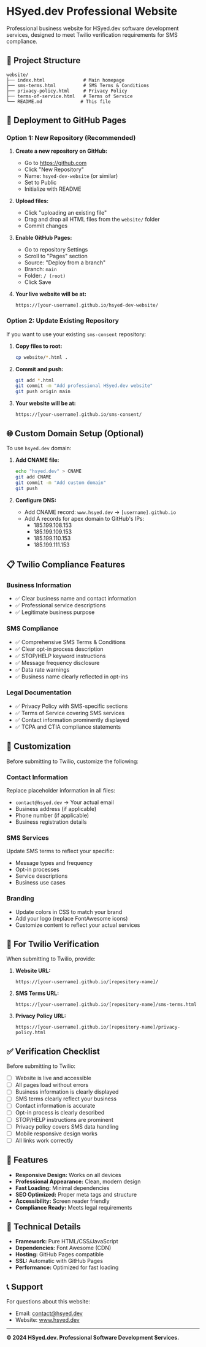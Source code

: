 # HSyed.dev Professional Website

Professional business website for HSyed.dev software development services, designed to meet Twilio verification requirements for SMS compliance.

## 📁 Project Structure

```
website/
├── index.html              # Main homepage
├── sms-terms.html          # SMS Terms & Conditions
├── privacy-policy.html     # Privacy Policy
├── terms-of-service.html   # Terms of Service
└── README.md              # This file
```

## 🚀 Deployment to GitHub Pages

### Option 1: New Repository (Recommended)

1. **Create a new repository on GitHub:**
   - Go to https://github.com
   - Click "New Repository" 
   - Name: `hsyed-dev-website` (or similar)
   - Set to Public
   - Initialize with README

2. **Upload files:**
   - Click "uploading an existing file"
   - Drag and drop all HTML files from the `website/` folder
   - Commit changes

3. **Enable GitHub Pages:**
   - Go to repository Settings
   - Scroll to "Pages" section
   - Source: "Deploy from a branch"
   - Branch: `main`
   - Folder: `/ (root)`
   - Click Save

4. **Your live website will be at:**
   ```
   https://[your-username].github.io/hsyed-dev-website/
   ```

### Option 2: Update Existing Repository

If you want to use your existing `sms-consent` repository:

1. **Copy files to root:**
   ```bash
   cp website/*.html .
   ```

2. **Commit and push:**
   ```bash
   git add *.html
   git commit -m "Add professional HSyed.dev website"
   git push origin main
   ```

3. **Your website will be at:**
   ```
   https://[your-username].github.io/sms-consent/
   ```

## 🌐 Custom Domain Setup (Optional)

To use `hsyed.dev` domain:

1. **Add CNAME file:**
   ```bash
   echo "hsyed.dev" > CNAME
   git add CNAME
   git commit -m "Add custom domain"
   git push
   ```

2. **Configure DNS:**
   - Add CNAME record: `www.hsyed.dev` → `[username].github.io`
   - Add A records for apex domain to GitHub's IPs:
     - 185.199.108.153
     - 185.199.109.153
     - 185.199.110.153
     - 185.199.111.153

## 📋 Twilio Compliance Features

### Business Information
- ✅ Clear business name and contact information
- ✅ Professional service descriptions
- ✅ Legitimate business purpose

### SMS Compliance
- ✅ Comprehensive SMS Terms & Conditions
- ✅ Clear opt-in process description
- ✅ STOP/HELP keyword instructions
- ✅ Message frequency disclosure
- ✅ Data rate warnings
- ✅ Business name clearly reflected in opt-ins

### Legal Documentation
- ✅ Privacy Policy with SMS-specific sections
- ✅ Terms of Service covering SMS services
- ✅ Contact information prominently displayed
- ✅ TCPA and CTIA compliance statements

## 🔧 Customization

Before submitting to Twilio, customize the following:

### Contact Information
Replace placeholder information in all files:
- `contact@hsyed.dev` → Your actual email
- Business address (if applicable)
- Phone number (if applicable)
- Business registration details

### SMS Services
Update SMS terms to reflect your specific:
- Message types and frequency
- Opt-in processes
- Service descriptions
- Business use cases

### Branding
- Update colors in CSS to match your brand
- Add your logo (replace FontAwesome icons)
- Customize content to reflect your actual services

## 📱 For Twilio Verification

When submitting to Twilio, provide:

1. **Website URL:**
   ```
   https://[your-username].github.io/[repository-name]/
   ```

2. **SMS Terms URL:**
   ```
   https://[your-username].github.io/[repository-name]/sms-terms.html
   ```

3. **Privacy Policy URL:**
   ```
   https://[your-username].github.io/[repository-name]/privacy-policy.html
   ```

## ✅ Verification Checklist

Before submitting to Twilio:

- [ ] Website is live and accessible
- [ ] All pages load without errors
- [ ] Business information is clearly displayed
- [ ] SMS terms clearly reflect your business
- [ ] Contact information is accurate
- [ ] Opt-in process is clearly described
- [ ] STOP/HELP instructions are prominent
- [ ] Privacy policy covers SMS data handling
- [ ] Mobile responsive design works
- [ ] All links work correctly

## 🎨 Features

- **Responsive Design:** Works on all devices
- **Professional Appearance:** Clean, modern design
- **Fast Loading:** Minimal dependencies
- **SEO Optimized:** Proper meta tags and structure
- **Accessibility:** Screen reader friendly
- **Compliance Ready:** Meets legal requirements

## 🔧 Technical Details

- **Framework:** Pure HTML/CSS/JavaScript
- **Dependencies:** Font Awesome (CDN)
- **Hosting:** GitHub Pages compatible
- **SSL:** Automatic with GitHub Pages
- **Performance:** Optimized for fast loading

## 📞 Support

For questions about this website:
- Email: contact@hsyed.dev
- Website: www.hsyed.dev

---

**© 2024 HSyed.dev. Professional Software Development Services.** 
